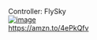 

Controller: FlySky  
[![image](https://github.com/user-attachments/assets/1b1e7ff1-cfc7-46b2-8cbc-2f0ae8ea369e)](https://amzn.to/4ePkQfv)    
https://amzn.to/4ePkQfv   
